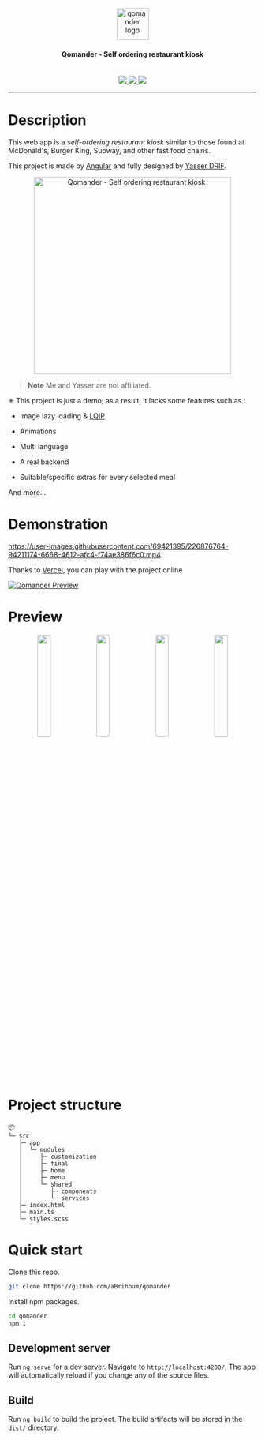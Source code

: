 <div align="center">
<img width="65" src="https://svgshare.com/i/rLe.svg" alt="qomander logo">

#### Qomander - Self ordering restaurant kiosk

<br />
<a href="https://angular.io/" target="_blank" rel="noopener noreferrer">
<img src="https://img.shields.io/badge/Angular-DD0031?style=for-the-badge&logo=angular">
</a>
<a href="https://qomander.vercel.app/" target="_blank" rel="noopener noreferrer">
<img src="https://img.shields.io/badge/Vercel-preview%20online-green?style=for-the-badge&logo=vercel">
</a>
<a href="https://github1s.com/aBrihoum/qomander/blob/HEAD/src/app/app.module.ts" target="_blank" rel="noopener noreferrer">
<img src="https://img.shields.io/badge/github1s-View%20project-blue?style=for-the-badge&logo=github">
</a>

</div>

---

# Description

This web app is a _self-ordering restaurant kiosk_ similar to those found at McDonald's, Burger King, Subway, and other fast food chains.

This project is made by [Angular](https://angular.io) and fully designed by [Yasser DRIF](https://yasser.design/qomander-self-ordering-restaurant-kiosk).

<div align="center">
<a href="https://www.behance.net/gallery/114544865/Qomander-Self-ordering-restaurant-kiosk" target="_blank" rel="noopener noreferrer">
<img width="400" src="https://i.ibb.co/vcgt2Qx/yasser.webp" alt="Qomander - Self ordering restaurant kiosk">
</a>
</div>

> **Note**
> Me and Yasser are not affiliated.

✳ This project is just a demo; as a result, it lacks some features such as :

- Image lazy loading & [LQIP](https://cloudinary.com/blog/low_quality_image_placeholders_lqip_explained)

- Animations

- Multi language

- A real backend

- Suitable/specific extras for every selected meal

And more...

# Demonstration

https://user-images.githubusercontent.com/69421395/226876764-94211174-6668-4612-afc4-f74ae386f6c0.mp4

Thanks to [Vercel](https://vercel.com/), you can play with the project online

[![Qomander Preview](https://img.shields.io/badge/Vercel-preview%20online-green?style=for-the-badge&logo=vercel)](https://qomander.vercel.app/)

# Preview

<div align="center">
<img src="https://i.ibb.co/34Gv353/Qomander-preview-1.webp" width="23%"></img> <img src="https://i.ibb.co/XLpqFJ7/Qomander-preview-2.webp" width="23%"></img> <img src="https://i.ibb.co/TPZmRJP/Qomander-preview-3.webp" width="23%"></img> <img src="https://i.ibb.co/hgyD1Tf/Qomander-preview-4.webp" width="23%"></img>
</div>

# Project structure

```
📦
└─ src
   ├─ app
   │  └─ modules
   │     ├─ customization
   │     ├─ final
   │     ├─ home
   │     ├─ menu
   │     └─ shared
   │        ├─ components
   │        └─ services
   ├─ index.html
   ├─ main.ts
   └─ styles.scss
```

# Quick start

Clone this repo.

```bash
git clone https://github.com/aBrihoum/qomander
```

Install npm packages.

```bash
cd qomander
npm i
```

## Development server

Run `ng serve` for a dev server. Navigate to `http://localhost:4200/`. The app will automatically reload if you change any of the source files.

## Build

Run `ng build` to build the project. The build artifacts will be stored in the `dist/` directory.
